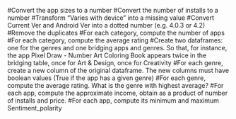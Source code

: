 #Convert the app sizes to a number
#Convert the number of installs to a number
#Transform “Varies with device” into a missing value
#Convert Current Ver and Android Ver into a dotted number (e.g. 4.0.3 or 4.2)
#Remove the duplicates
#For each category, compute the number of apps
#For each category, compute the average rating
#Create two dataframes: one for the genres and one bridging apps and genres. So that, for instance, the app Pixel Draw - Number Art Coloring Book appears twice in the bridging table, once for Art & Design, once for Creativity
#For each genre, create a new column of the original dataframe. The new columns must have boolean values (True if the app has a given genre)
#For each genre, compute the average rating. What is the genre with highest average?
#For each app, compute the approximate income, obtain as a product of number of installs and price.
#For each app, compute its minimum and maximum Sentiment_polarity
